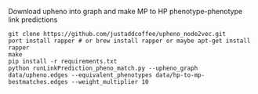 Download upheno into graph and make MP to HP phenotype-phenotype link predictions

```
git clone https://github.com/justaddcoffee/upheno_node2vec.git
port install rapper # or brew install rapper or maybe apt-get install rapper
make
pip install -r requirements.txt
python runLinkPrediction_pheno_match.py --upheno_graph data/upheno.edges --equivalent_phenotypes data/hp-to-mp-bestmatches.edges --weight_multiplier 10
```
